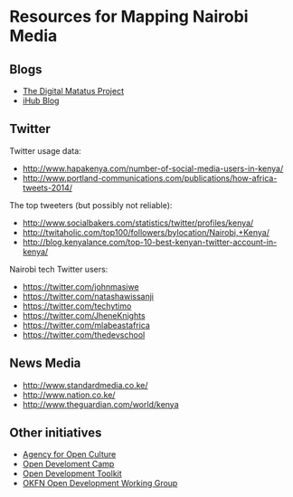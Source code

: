 # Resources for Mapping Nairobi Media

## Blogs

* [The Digital Matatus Project](https://medium.com/@transitapp/hello-nairobi-cc27bb5a73b7)
* [iHub Blog](http://community.ihub.co.ke/blogs/)


## Twitter

Twitter usage data: 

* <http://www.hapakenya.com/number-of-social-media-users-in-kenya/>
* <http://www.portland-communications.com/publications/how-africa-tweets-2014/>

The top tweeters (but possibly not reliable):

* <http://www.socialbakers.com/statistics/twitter/profiles/kenya/>
* <http://twitaholic.com/top100/followers/bylocation/Nairobi,+Kenya/>
* <http://blog.kenyalance.com/top-10-best-kenyan-twitter-account-in-kenya/>

Nairobi tech Twitter users:

* <https://twitter.com/johnmasiwe>
* <https://twitter.com/natashawissanji>
* <https://twitter.com/techytimo>
* <https://twitter.com/JheneKnights>
* <https://twitter.com/mlabeastafrica>
* <https://twitter.com/thedevschool>



## News Media


* <http://www.standardmedia.co.ke/>
* <http://www.nation.co.ke/>
* <http://www.theguardian.com/world/kenya>


## Other initiatives

* [Agency for Open Culture](http://openculture.agency)
* [Open Develoment Camp](http://www.opendevelopmentcamp.org)
* [Open Development Toolkit](http://opendevtoolkit.net/en-US/)
* [OKFN Open Development Working Group](http://open-development.okfn.org)

